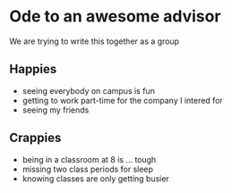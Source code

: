 # Ode to an awesome advisor
We are trying to write this together as a group


## Happies

- seeing everybody on campus is fun
- getting to work part-time for the company I intered for
- seeing my friends

## Crappies

- being in a classroom at 8 is ... tough
- missing two class periods for sleep
- knowing classes are only getting busier
